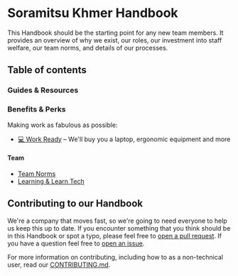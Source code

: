 # Soramitsu Khmer Handbook

This Handbook should be the starting point for any new team members. It provides an overview of why we exist, our roles, our investment into staff welfare, our team norms, and details of our processes.

## Table of contents

### Guides & Resources

### Benefits & Perks

Making work as fabulous as possible:

- [💻 Work Ready](benefits/work_ready.md) – We'll buy you a laptop, ergonomic equipment and more


#### Team
- [Team Norms](guides/team-norms/README.md)
- [Learning & Learn Tech](guides/learning/README.md)

## Contributing to our Handbook

We're a company that moves fast, so we're going to need everyone to help us keep this up to date. If you encounter something that you think should be in this Handbook or spot a typo, please feel free to [open a pull request](https://github.com/soramitsukhmer/handbook/pulls). If you have a question feel free to [open an issue](https://github.com/soramitsukhmer/handbook/issues).

For more information on contributing, including how to as a non-technical user, read our [CONTRIBUTING.md](CONTRIBUTING.md).
